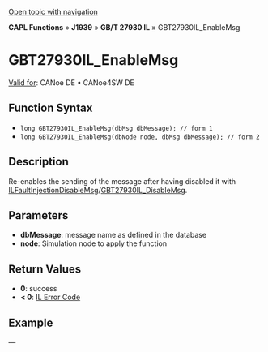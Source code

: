 [Open topic with navigation](../../../../../../CANoeDEFamily.htm#Topics/CAPLFunctions/J1939/GBT27930InteractionLayer/Functions/CAPLfunctionGBT27930ILEnableMsg.md)

**CAPL Functions** » **J1939** » **GB/T 27930 IL** » GBT27930IL_EnableMsg

# GBT27930IL_EnableMsg

[Valid for](../../../../Shared/FeatureAvailability.md): CANoe DE • CANoe4SW DE

## Function Syntax

- `long GBT27930IL_EnableMsg(dbMsg dbMessage); // form 1`
- `long GBT27930IL_EnableMsg(dbNode node, dbMsg dbMessage); // form 2`

## Description

Re-enables the sending of the message after having disabled it with [ILFaultInjectionDisableMsg](../../../CANoeIL/Functions/CAPLfunctionILFaultInjectionDisableMsg.md)/[GBT27930IL_DisableMsg](CAPLfunctionGBT27930ILDisableMsg.md).

## Parameters

- **dbMessage**: message name as defined in the database
- **node**: Simulation node to apply the function

## Return Values

- **0**: success
- **< 0**: [IL Error Code](../../../CAPLfunctionsISOj1939ErrorCodes.md)

## Example

—
